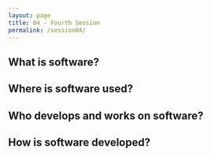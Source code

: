 ```yaml
---
layout: page
title: 04 - Fourth Session
permalink: /session04/
---
```


## What is software?

## Where is software used?

## Who develops and works on software?

## How is software developed?
